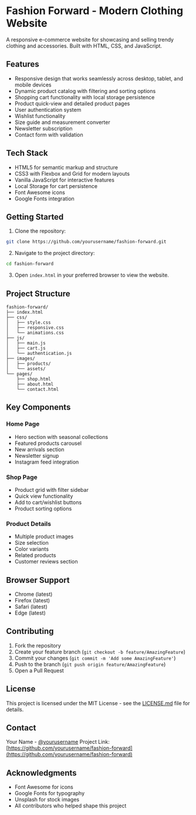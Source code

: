 # Fashion Forward - Modern Clothing Website

A responsive e-commerce website for showcasing and selling trendy clothing and accessories. Built with HTML, CSS, and JavaScript.

## Features

- Responsive design that works seamlessly across desktop, tablet, and mobile devices
- Dynamic product catalog with filtering and sorting options
- Shopping cart functionality with local storage persistence
- Product quick-view and detailed product pages
- User authentication system
- Wishlist functionality
- Size guide and measurement converter
- Newsletter subscription
- Contact form with validation

## Tech Stack

- HTML5 for semantic markup and structure
- CSS3 with Flexbox and Grid for modern layouts
- Vanilla JavaScript for interactive features
- Local Storage for cart persistence
- Font Awesome icons
- Google Fonts integration

## Getting Started

1. Clone the repository:
```bash
git clone https://github.com/yourusername/fashion-forward.git
```

2. Navigate to the project directory:
```bash
cd fashion-forward
```

3. Open `index.html` in your preferred browser to view the website.

## Project Structure

```
fashion-forward/
├── index.html
├── css/
│   ├── style.css
│   ├── responsive.css
│   └── animations.css
├── js/
│   ├── main.js
│   ├── cart.js
│   └── authentication.js
├── images/
│   ├── products/
│   └── assets/
└── pages/
    ├── shop.html
    ├── about.html
    └── contact.html
```

## Key Components

### Home Page
- Hero section with seasonal collections
- Featured products carousel
- New arrivals section
- Newsletter signup
- Instagram feed integration

### Shop Page
- Product grid with filter sidebar
- Quick view functionality
- Add to cart/wishlist buttons
- Product sorting options

### Product Details
- Multiple product images
- Size selection
- Color variants
- Related products
- Customer reviews section

## Browser Support

- Chrome (latest)
- Firefox (latest)
- Safari (latest)
- Edge (latest)

## Contributing

1. Fork the repository
2. Create your feature branch (`git checkout -b feature/AmazingFeature`)
3. Commit your changes (`git commit -m 'Add some AmazingFeature'`)
4. Push to the branch (`git push origin feature/AmazingFeature`)
5. Open a Pull Request

## License

This project is licensed under the MIT License - see the [LICENSE.md](LICENSE.md) file for details.

## Contact

Your Name - [@yourusername](https://twitter.com/yourusername)
Project Link: [https://github.com/yourusername/fashion-forward](https://github.com/yourusername/fashion-forward)

## Acknowledgments

- Font Awesome for icons
- Google Fonts for typography
- Unsplash for stock images
- All contributors who helped shape this project